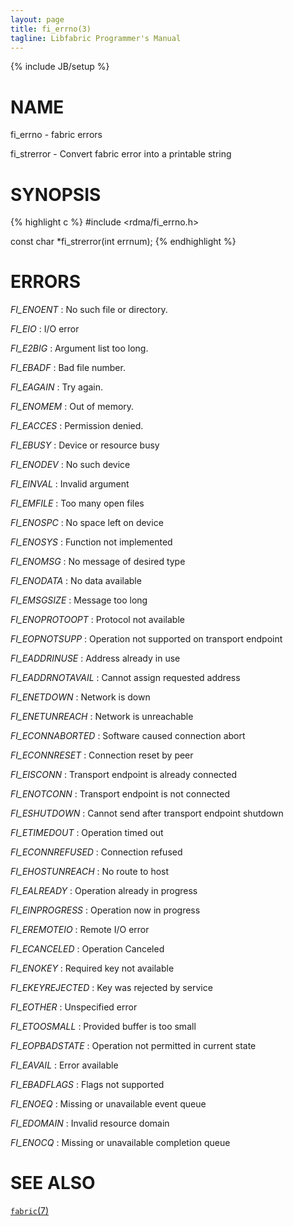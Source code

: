```yaml
---
layout: page
title: fi_errno(3)
tagline: Libfabric Programmer's Manual
---
```

{% include JB/setup %}

# NAME

fi_errno \- fabric errors

fi_strerror \- Convert fabric error into a printable string

# SYNOPSIS

{% highlight c %}
#include <rdma/fi_errno.h>

const char *fi_strerror(int errnum);
{% endhighlight %}


# ERRORS

*FI_ENOENT*
: No such file or directory.

*FI_EIO*
: I/O error

*FI_E2BIG*
: Argument list too long.

*FI_EBADF*
: Bad file number.

*FI_EAGAIN*
: Try again.

*FI_ENOMEM*
: Out of memory.

*FI_EACCES*
: Permission denied.

*FI_EBUSY*
: Device or resource busy

*FI_ENODEV*
: No such device

*FI_EINVAL*
: Invalid argument

*FI_EMFILE*
: Too many open files

*FI_ENOSPC*
: No space left on device

*FI_ENOSYS*
: Function not implemented

*FI_ENOMSG*
: No message of desired type

*FI_ENODATA*
: No data available

*FI_EMSGSIZE*
: Message too long

*FI_ENOPROTOOPT*
: Protocol not available

*FI_EOPNOTSUPP*
: Operation not supported on transport endpoint

*FI_EADDRINUSE*
: Address already in use

*FI_EADDRNOTAVAIL*
: Cannot assign requested address

*FI_ENETDOWN*
: Network is down

*FI_ENETUNREACH*
: Network is unreachable

*FI_ECONNABORTED*
: Software caused connection abort

*FI_ECONNRESET*
: Connection reset by peer

*FI_EISCONN*
: Transport endpoint is already connected

*FI_ENOTCONN*
: Transport endpoint is not connected

*FI_ESHUTDOWN*
: Cannot send after transport endpoint shutdown

*FI_ETIMEDOUT*
: Operation timed out

*FI_ECONNREFUSED*
: Connection refused

*FI_EHOSTUNREACH*
: No route to host

*FI_EALREADY*
: Operation already in progress

*FI_EINPROGRESS*
: Operation now in progress

*FI_EREMOTEIO*
: Remote I/O error

*FI_ECANCELED*
: Operation Canceled

*FI_ENOKEY*
: Required key not available

*FI_EKEYREJECTED*
: Key was rejected by service

*FI_EOTHER*
: Unspecified error

*FI_ETOOSMALL*
: Provided buffer is too small

*FI_EOPBADSTATE*
: Operation not permitted in current state

*FI_EAVAIL*
: Error available

*FI_EBADFLAGS*
: Flags not supported

*FI_ENOEQ*
: Missing or unavailable event queue

*FI_EDOMAIN*
: Invalid resource domain

*FI_ENOCQ*
: Missing or unavailable completion queue

# SEE ALSO

[`fabric`(7)](fabric.7.html)
